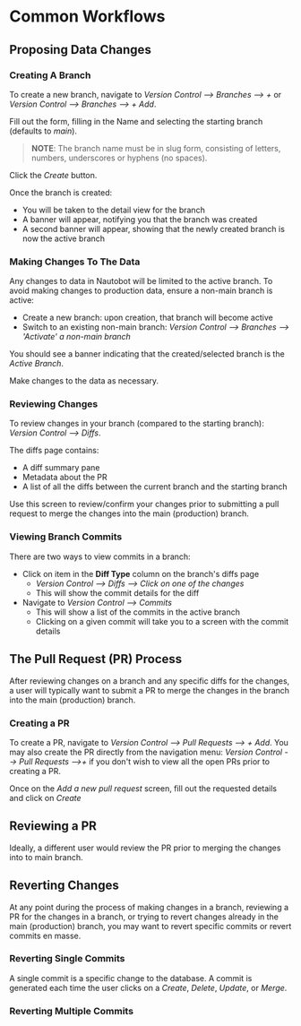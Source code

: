 # Common Workflows


## Proposing Data Changes

### Creating A Branch

To create a new branch, navigate to *Version Control --> Branches --> +* or *Version Control --> Branches --> + Add*.

Fill out the form, filling in the Name and selecting the starting branch (defaults to *main*).

> **NOTE**: The branch name must be in slug form, consisting of letters, numbers, underscores or hyphens (no spaces).

Click the *Create* button.

Once the branch is created:
* You will be taken to the detail view for the branch
* A banner will appear, notifying you that the branch was created
* A second banner will appear, showing that the newly created branch is now the active branch

### Making Changes To The Data

Any changes to data in Nautobot will be limited to the active branch. To avoid making changes to production data, ensure a non-main branch is active:
* Create a new branch: upon creation, that branch will become active
* Switch to an existing non-main branch: *Version Control --> Branches --> 'Activate' a non-main branch*

You should see a banner indicating that the created/selected branch is the *Active Branch*.

Make changes to the data as necessary.

### Reviewing Changes

To review changes in your branch (compared to the starting branch): *Version Control --> Diffs*.

The diffs page contains:
* A diff summary pane
* Metadata about the PR
* A list of all the diffs between the current branch and the starting branch

Use this screen to review/confirm your changes prior to submitting a pull request to merge the changes into the main (production) branch.

### Viewing Branch Commits

There are two ways to view commits in a branch:
* Click on item in the **Diff Type** column on the branch's diffs page
  * *Version Control --> Diffs --> Click on one of the changes*
  * This will show the commit details for the diff 
* Navigate to *Version Control --> Commits* 
  * This will show a list of the commits in the active branch
  * Clicking on a given commit will take you to a screen with the commit details

## The Pull Request (PR) Process

After reviewing changes on a branch and any specific diffs for the changes, a user will typically want to submit a PR to merge the changes in the branch into the main (production) branch.

### Creating a PR

To create a PR, navigate to  *Version Control --> Pull Requests --> + Add*. You may also create the PR directly from the navigation menu: *Version Control --> Pull Requests -->+* if you don't wish to view all the open PRs prior to creating a PR.

Once on the *Add a new pull request* screen, fill out the requested details and click on *Create*

## Reviewing a PR
Ideally, a different user would review the PR prior to merging the changes into to main branch.  



## Reverting Changes

At any point during the process of making changes in a branch, reviewing a PR for the changes in a branch, or trying to revert changes already in the main (production) branch, you may want to revert specific commits or revert commits en masse.  



### Reverting Single Commits

A single commit is a specific change to the database. A commit is generated each time the user clicks on a *Create*, *Delete*, *Update*, or *Merge*.

### Reverting Multiple Commits







